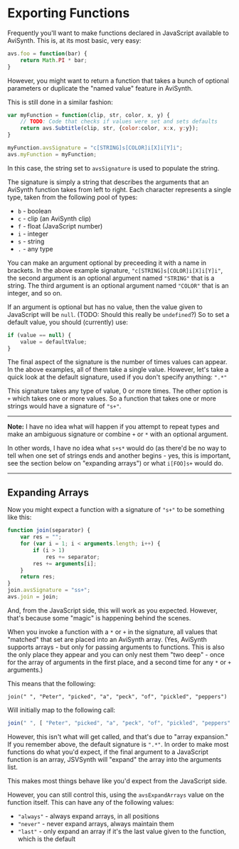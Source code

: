 Exporting Functions
===================

Frequently you'll want to make functions declared in JavaScript available to
AviSynth. This is, at its most basic, very easy:

```javascript
avs.foo = function(bar) {
    return Math.PI * bar;
}
```

However, you might want to return a function that takes a bunch of optional
parameters or duplicate the "named value" feature in AviSynth.

This is still done in a similar fashion:

```javascript
var myFunction = function(clip, str, color, x, y) {
    // TODO: Code that checks if values were set and sets defaults
    return avs.Subtitle(clip, str, {color:color, x:x, y:y});
}

myFunction.avsSignature = "c[STRING]s[COLOR]i[X]i[Y]i";
avs.myFunction = myFunction;
```

In this case, the string set to `avsSignature` is used to populate the string.

The signature is simply a string that describes the arguments that an AviSynth
function takes from left to right. Each character represents a single type,
taken from the following pool of types:

* `b` - boolean
* `c` - clip (an AviSynth clip)
* `f` - float (JavaScript number)
* `i` - integer
* `s` - string
* `.` - any type

You can make an argument optional by preceeding it with a name in brackets. In
the above example signature, `"c[STRING]s[COLOR]i[X]i[Y]i"`, the second argument
is an optional argument named `"STRING"` that is a string. The third argument is
an optional argument named `"COLOR"` that is an integer, and so on.

If an argument is optional but has no value, then the value given to JavaScript
will be `null`. (TODO: Should this really be `undefined`?) So to set a default
value, you should (currently) use:

```javascript
if (value == null) {
    value = defaultValue;
}
```

The final aspect of the signature is the number of times values can appear.
In the above examples, all of them take a single value. However, let's take a
quick look at the default signature, used if you don't specify anything: `".*"`

This signature takes any type of value, 0 or more times. The other option is `+`
which takes one or more values. So a function that takes one or more strings
would have a signature of `"s+"`.

--------------------------------------------------------------------------------

**Note:** I have no idea what will happen if you attempt to repeat types and
make an ambiguous signature or combine `+` or `*` with an optional argument.

In other words, I have no idea what `s+s*` would do (as there'd be no way to
tell when one set of strings ends and another begins - yes, this is important,
see the section below on "expanding arrays") or what `i[FOO]s+` would do.

--------------------------------------------------------------------------------


Expanding Arrays
----------------

Now you might expect a function with a signature of `"s+"` to be something like
this:

```javascript
function join(separator) {
    var res = "";
    for (var i = 1; i < arguments.length; i++) {
        if (i > 1)
            res += separator;
        res += arguments[i];
    }
    return res;
}
join.avsSignature = "ss+";
avs.join = join;
```

And, from the JavaScript side, this will work as you expected. However, that's
because some "magic" is happening behind the scenes.

When you invoke a function with a `*` or `+` in the signature, all values that
"matched" that set are placed into an AviSynth array. (Yes, AviSynth supports
arrays - but only for passing arguments to functions. This is also the only
place they appear and you can only nest them "two deep" - once for the array of
arguments in the first place, and a second time for any `*` or `+` arguments.)

This means that the following:

```avisynth
join(" ", "Peter", "picked", "a", "peck", "of", "pickled", "peppers")
```

Will initially map to the following call:

```javascript
join(" ", [ "Peter", "picked", "a", "peck", "of", "pickled", "peppers" ] )
```

However, this isn't what will get called, and that's due to "array expansion."
If you remember above, the default signature is `".*"`. In order to make most
functions do what you'd expect, if the final argument to a JavaScript function
is an array, JSVSynth will "expand" the array into the arguments list.

This makes most things behave like you'd expect from the JavaScript side.

However, you can still control this, using the `avsExpandArrays` value on the
function itself. This can have any of the following values:

* `"always"` - always expand arrays, in all positions
* `"never"` - never expand arrays, always maintain them
* `"last"` - only expand an array if it's the last value given to the function,
  which is the default
